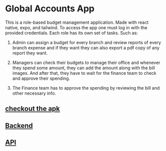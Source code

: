 # Global Accounts App
This is a role-based budget management application. Made with react native, expo, and tailwind.
To access the app one must log in with the provided credentials. Each role has its own set of tasks. Such as:

   1. Admin can assign a budget for every branch and review reports of every branch expense and if they want they can also export a pdf copy of any report they want.

   1. Managers can check their budgets to manage their office and whenever they spend some amount, they can add the amount along with the bill images. And after that, they have to wait for the finance team to check and approve their spending.

   1. The Finance team has to approve the spending by reviewing the bill and other necessary info.

  ##  [checkout the apk](https://expo.dev/accounts/jobayerrahmanohee/projects/globalAccounts2/builds/d5862ebb-0af9-4fb6-9b89-45cb011ba96e)
  ## [Backend](https://github.com/JubayerRahman/GlobalAccounts-Server)
  ## [API](https://global-acounts-backend.vercel.app/)